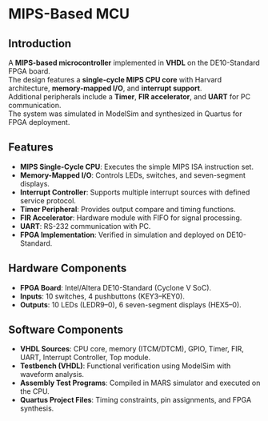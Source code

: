# MIPS-Based MCU

## Introduction
A **MIPS-based microcontroller** implemented in **VHDL** on the DE10-Standard FPGA board.  
The design features a **single-cycle MIPS CPU core** with Harvard architecture, **memory-mapped I/O**, and **interrupt support**.  
Additional peripherals include a **Timer**, **FIR accelerator**, and **UART** for PC communication.  
The system was simulated in ModelSim and synthesized in Quartus for FPGA deployment.

## Features
- **MIPS Single-Cycle CPU**: Executes the simple MIPS ISA instruction set.  
- **Memory-Mapped I/O**: Controls LEDs, switches, and seven-segment displays.  
- **Interrupt Controller**: Supports multiple interrupt sources with defined service protocol.  
- **Timer Peripheral**: Provides output compare and timing functions.  
- **FIR Accelerator**: Hardware module with FIFO for signal processing.  
- **UART**: RS-232 communication with PC.  
- **FPGA Implementation**: Verified in simulation and deployed on DE10-Standard.  

## Hardware Components
- **FPGA Board**: Intel/Altera DE10-Standard (Cyclone V SoC).  
- **Inputs**: 10 switches, 4 pushbuttons (KEY3–KEY0).  
- **Outputs**: 10 LEDs (LEDR9–0), 6 seven-segment displays (HEX5–0).  

## Software Components
- **VHDL Sources**: CPU core, memory (ITCM/DTCM), GPIO, Timer, FIR, UART, Interrupt Controller, Top module.  
- **Testbench (VHDL)**: Functional verification using ModelSim with waveform analysis.  
- **Assembly Test Programs**: Compiled in MARS simulator and executed on the CPU.  
- **Quartus Project Files**: Timing constraints, pin assignments, and FPGA synthesis.  
